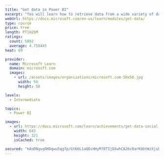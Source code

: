 ```yaml
---
title: "Get data in Power BI"
excerpt: "You will learn how to retrieve data from a wide variety of data sources, including Microsoft Excel, relational databases, and NoSQL data stores. You will also learn how to improve performance while retrieving data."
webUrl: https://docs.microsoft.com/en-us/learn/modules/get-data/
type: course
price: Free
length: PT1H25M
ratings:
  count: 5092
  average: 4.758445
heat: 69

provider:
  name: Microsoft Learn
  domain: microsoft.com
  images:
    - url: /assets/images/organizations/microsoft.com-50x50.jpg
      width: 50
      height: 50

levels:
  - Intermediate

topics:
  - Power BI

images:
  - url: https://docs.microsoft.com/learn/achievements/get-data-social.png
    width: 643
    height: 321
    isCached: true

secured: "kAnDNgvqOHDqwu5qg7p/GtK6L1aQDcHHyM76TIjDXwhCA26c0arK8btWzXjsD175sS7qACVl49EwApHESQz/KqS+ElnfJ4oOphoRm/nXHMFlW2MqUniPVy3JlfO3PkaN8VYeds6K0/ZkHZJudWHFoEgtr4c2k8uEEtKBsPV35GuxsTDT7MeMd9Rjd5/bhzRfSRAobj2RN/9osW6goyglTlPx2KPJEwoyd/A/srMWowyNHtvoydphgqBab4J//8ld0/p5jymYz4J1IfJYGxsOUHJ/An20Xp7VX2JIMVu+9E9cOqh0CMO3e0VCAKioEbiL6J+0AA5cjNvXxLaJw6chIWi1qsBHyn49KP6FIVglOUoy7DnEs0UHNpxXri2+cKVD7ix1PGqpw/M0bmuJQexDfs13p4xImTB2V6ot7XihUzA=;AR/s/z829eFtYTYy+1OyQA=="
---
```


